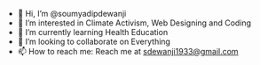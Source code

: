 - 👋 Hi, I’m @soumyadipdewanji
- 👀 I’m interested in Climate Activism, Web Designing and Coding
- 🌱 I’m currently learning Health Education
- 💞️ I’m looking to collaborate on Everything
- 📫 How to reach me: Reach me at sdewanji1933@gmail.com

<!---
soumyadipdewanji/soumyadipdewanji is a ✨ special ✨ repository because its `README.md` (this file) appears on your GitHub profile.
You can click the Preview link to take a look at your changes.
--->
